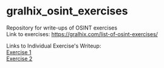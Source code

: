 # gralhix_osint_exercises
Repository for write-ups of OSINT exercises </br>
Link to exercises: https://gralhix.com/list-of-osint-exercises/

Links to Individual Exercise's Writeup: </br>
[Exercise 1](https://github.com/Ragmthy/gralhix_osint_exercises/blob/main/OSINT%20Exercise%201/OSINT%20Exercise%20001.md) </br>
[Exercise 2](https://github.com/Ragmthy/gralhix_osint_exercises/blob/main/OSINT%20Exercise%202/OSINT%20Exercise%20002.md)
